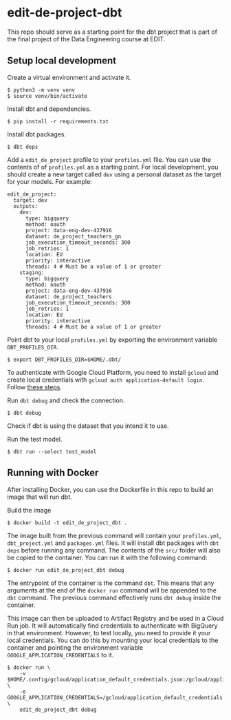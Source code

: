 # edit-de-project-dbt

This repo should serve as a starting point for the dbt project that is part of
the final project of the Data Engineering course at EDIT.

## Setup local development

Create a virtual environment and activate it.

```
$ python3 -m venv venv
$ source venv/bin/activate
```

Install dbt and dependencies.

```
$ pip install -r requirements.txt
```

Install dbt packages.

```
$ dbt deps
```

Add a `edit_de_project` profile to your `profiles.yml` file. You can use the
contents of of `profiles.yml` as a starting point. For local development, you
should create a new target called `dev` using a personal dataset as the target
for your models. For example:

```
edit_de_project:
  target: dev
  outputs:
    dev:
      type: bigquery
      method: oauth
      project: data-eng-dev-437916
      dataset: de_project_teachers_gn
      job_execution_timeout_seconds: 300
      job_retries: 1
      location: EU
      priority: interactive
      threads: 4 # Must be a value of 1 or greater 
    staging:
      type: bigquery
      method: oauth
      project: data-eng-dev-437916
      dataset: de_project_teachers
      job_execution_timeout_seconds: 300
      job_retries: 1
      location: EU
      priority: interactive
      threads: 4 # Must be a value of 1 or greater 
```

Point dbt to your local `profiles.yml` by exporting the environment variable
`DBT_PROFILES_DIR`.

```
$ export DBT_PROFILES_DIR=$HOME/.dbt/
```

To authenticate with Google Cloud Platform, you need to install `gcloud` and
create local credentials with `gcloud auth application-default login`. Follow
[these steps](https://docs.getdbt.com/docs/core/connect-data-platform/bigquery-setup#local-oauth-gcloud-setup).

Run `dbt debug` and check the connection.

```
$ dbt debug
```

Check if dbt is using the dataset that you intend it to use.

Run the test model.

```
$ dbt run --select test_model
```

## Running with Docker

After installing Docker, you can use the Dockerfile in this repo to build an
image that will run dbt.

Build the image

```
$ docker build -t edit_de_project_dbt .
```

The image built from the previous command will contain your `profiles.yml`,
`dbt_project.yml` and `packages.yml` files. It will install dbt packages with
`dbt deps` before running any command. The contents of the `src/` folder will
also be copied to the container. You can run it with the following command:

```
$ docker run edit_de_project_dbt debug
```

The entrypoint of the container is the command `dbt`. This means that any
arguments at the end of the `docker run` command will be appended to the `dbt`
command. The previous command effectively runs `dbt debug` inside the container.

This image can then be uploaded to Artifact Registry and be used in a Cloud Run
job. It will automatically find credentials to authenticate with BigQuery in
that environment. However, to test locally, you need to provide it your local
credentials. You can do this by mounting your local credentials to the container
and pointing the environment variable `GOOGLE_APPLICATION_CREDENTIALS` to it.

```
$ docker run \
    -v $HOME/.config/gcloud/application_default_credentials.json:/gcloud/application_default_credentials.json \
    -e GOOGLE_APPLICATION_CREDENTIALS=/gcloud/application_default_credentials.json \
    edit_de_project_dbt debug
```
